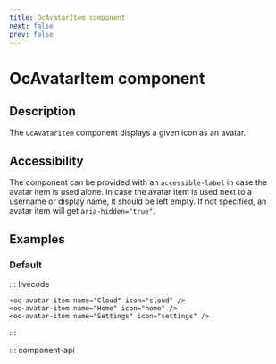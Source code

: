 ```yaml
---
title: OcAvatarItem component
next: false
prev: false
---
```


# OcAvatarItem component

## Description

The `OcAvatarItem` component displays a given icon as an avatar.

## Accessibility

The component can be provided with an `accessible-label` in case the avatar item is used alone. In case the avatar item is used next to a username or display name, it should be left empty. If not specified, an avatar item will get `aria-hidden="true"`.

## Examples

### Default

::: livecode
```vue
<oc-avatar-item name="Cloud" icon="cloud" />
<oc-avatar-item name="Home" icon="home" />
<oc-avatar-item name="Settings" icon="settings" />
```
:::

::: component-api
